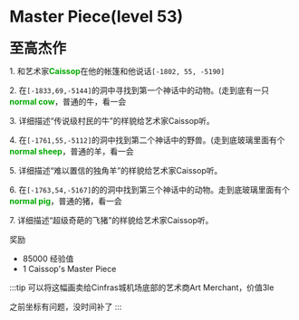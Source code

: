 # Master Piece(level 53)
<span style="font-size: 25px;">**至高杰作**</span>

<span class="stage-index">1.</span> 和艺术家<font color=00AA00>**Caissop**</font>在他的帐篷和他说话`[-1802, 55, -5190]`

<span class="stage-index">2.</span> 在`[-1833,69,-5144]`的洞中寻找到第一个神话中的动物。(走到底有一只<font color=00AA00>**normal cow**</font>，普通的牛，看一会

<span class="stage-index">3.</span> 详细描述“传说级村民的牛”的样貌给艺术家Caissop听。

<span class="stage-index">4.</span> 在`[-1761,55,-5112]`的洞中找到第二个神话中的野兽。(走到底玻璃里面有个<font color=00AA00>**normal sheep**</font>，普通的羊，看一会

<span class="stage-index">5.</span> 详细描述“难以置信的独角羊”的样貌给艺术家Caissop听。

<span class="stage-index">6.</span> 在`[-1763,54,-5167]`的的洞中找到第三个神话中的动物。走到底玻璃里面有个<font color=00AA00>**normal pig**</font>，普通的猪，看一会

<span class="stage-index">7.</span> 详细描述“超级奇葩的飞猪”的样貌给艺术家Caissop听。

奖励
+ 85000 经验值
+ 1 Caissop's Master Piece
  
:::tip
可以将这幅画卖给Cinfras城机场底部的艺术商Art Merchant，价值3le

之前坐标有问题，没时间补了
:::